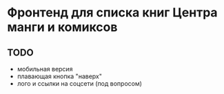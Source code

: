 # Фронтенд для списка книг Центра манги и комиксов

## TODO

- мобильная версия
- плавающая кнопка "наверх"
- лого и ссылки на соцсети (под вопросом)
